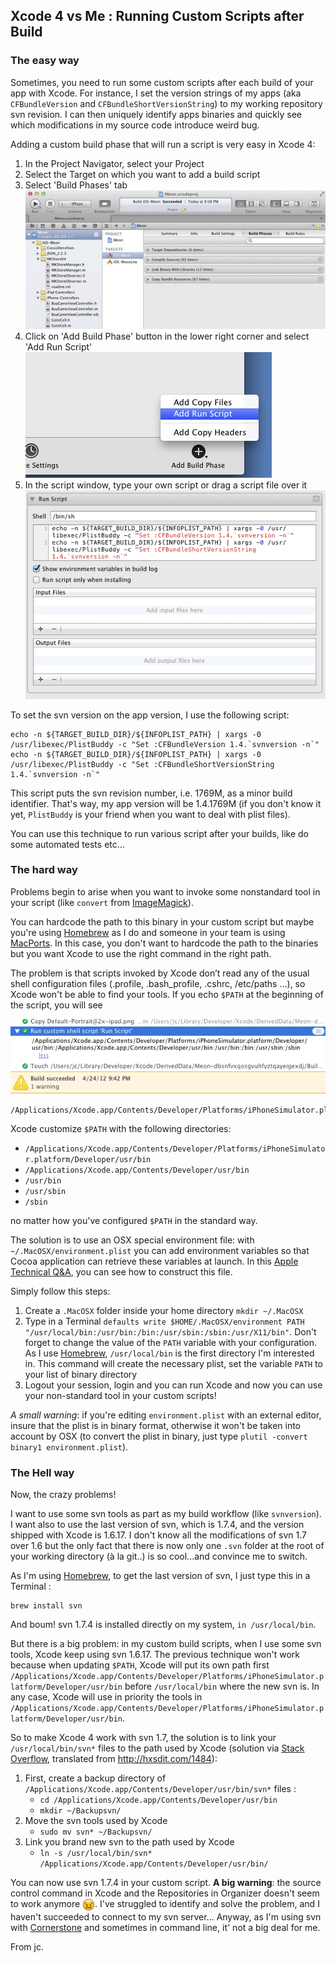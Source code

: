 ## Xcode 4 vs Me : Running Custom Scripts after Build

### The easy way

Sometimes, you need to run some custom scripts after each build of your app with Xcode. For instance, I set the version strings of my apps (aka `CFBundleVersion` and `CFBundleShortVersionString`) to my working repository svn revision. I can then uniquely identify apps binaries and quickly see which modifications in my source code introduce weird bug.

Adding a custom build phase that will run a script is very easy in Xcode 4:

1. In the Project Navigator, select your Project
2. Select the Target on which you want to add a build script
3. Select 'Build Phases' tab    
<a href="http://blog.manbolo.com/2012/04/25/xcode1.jpg"><img src="xcode1-580.jpg" /></a>
4. Click on 'Add Build Phase' button in the lower right corner and select 'Add Run Script'   
![Add Build Phase button](addrun.png)
5. In the script window, type your own script or drag a script file over it
![Custom script](script1.png)

To set the svn version on the app version, I use the following script:

	echo -n ${TARGET_BUILD_DIR}/${INFOPLIST_PATH} | xargs -0 /usr/libexec/PlistBuddy -c "Set :CFBundleVersion 1.4.`svnversion -n`"
	echo -n ${TARGET_BUILD_DIR}/${INFOPLIST_PATH} | xargs -0 /usr/libexec/PlistBuddy -c "Set :CFBundleShortVersionString 1.4.`svnversion -n`" 
	
This script puts the svn revision number, i.e. 1769M, as a minor build identifier. That's way, my app version will be 1.4.1769M (if you don't know it yet, `PlistBuddy` is your friend when you want to deal with plist files). 

You can use this technique to run various script after your builds, like do some automated tests etc...

### The hard way

Problems begin to arise when you want to invoke some nonstandard tool in your script (like `convert` from [ImageMagick](http://www.imagemagick.org/)). 

You can hardcode the path to this binary in your custom script but maybe you're using [Homebrew](http://mxcl.github.com/homebrew/) as I do and someone in your team is using [MacPorts](http://www.macports.org/). In this case, you don't want to hardcode the path to the binaries but you want Xcode to use the right command in the right path.

The problem is that scripts invoked by Xcode don’t read any of the usual shell configuration files (.profile, .bash_profile, .cshrc, /etc/paths ...), so Xcode won't be able to find your tools. If you echo `$PATH` at the beginning of the script, you will see

![$PATH in Xcode](path.png)
	
	/Applications/Xcode.app/Contents/Developer/Platforms/iPhoneSimulator.platform/Developer/usr/bin:/Applications/Xcode.app/Contents/Developer/usr/bin:/usr/bin:/bin:/usr/sbin:/sbin 
	
Xcode customize `$PATH` with the following directories:

- `/Applications/Xcode.app/Contents/Developer/Platforms/iPhoneSimulator.platform/Developer/usr/bin`
- `/Applications/Xcode.app/Contents/Developer/usr/bin`
- `/usr/bin`
- `/usr/sbin`
- `/sbin`

no matter how you've configured `$PATH` in the standard way.

The solution is to use an OSX special environment file: with `~/.MacOSX/environment.plist` you can add environment variables so that Cocoa application can retrieve these variables at launch. In this [Apple Technical Q&A](http://developer.apple.com/library/mac/#qa/qa1067/_index.html), you can see how to construct this file.

Simply follow this steps:

1. Create a `.MacOSX` folder inside your home directory `mkdir ~/.MacOSX`
2. Type in a Terminal `defaults write $HOME/.MacOSX/environment PATH "/usr/local/bin:/usr/bin:/bin:/usr/sbin:/sbin:/usr/X11/bin"`. Don't forget to change the value of the `PATH` variable with your configuration. As I use [Homebrew](http://mxcl.github.com/homebrew/), `/usr/local/bin` is the first directory I'm interested in. This command will create the necessary plist, set the variable `PATH` to your list of binary directory
3. Logout your session, login and you can run Xcode and now you can use your non-standard tool in your custom scripts!

_A small warning_: if you're editing `environment.plist` with an external editor, insure that the plist is in binary format, otherwise it won't be taken into account by OSX (to convert the plist in binary, just type `plutil -convert binary1 environment.plist`).

### The Hell way  

Now, the crazy problems!

I want to use some svn tools as part as my build workflow (like `svnversion`). I want also to use the last version of svn, which is 1.7.4, and the version shipped with Xcode is 1.6.17. I don't know all the modifications of svn 1.7 over 1.6 but the only fact that there is now only one `.svn` folder at the root of your working directory (à la git..) is so cool...and convince me to switch.

As I'm using [Homebrew](http://mxcl.github.com/homebrew/), to get the last version of svn, I just type this in a Terminal :
	
	brew install svn
	
And boum! svn 1.7.4 is installed directly on my system, `in /usr/local/bin`.

But there is a big problem: in my custom build scripts, when I use some svn tools, Xcode keep using svn 1.6.17. The previous technique won't work because when updating `$PATH`, Xcode will put its own path first `/Applications/Xcode.app/Contents/Developer/Platforms/iPhoneSimulator.platform/Developer/usr/bin` before `/usr/local/bin` where the new svn is. In any case,  Xcode will use in priority the tools in `/Applications/Xcode.app/Contents/Developer/Platforms/iPhoneSimulator.platform/Developer/usr/bin`.

So to make Xcode 4 work with svn 1.7, the solution is to link your `/usr/local/bin/svn*` files to the path used by Xcode (solution via [Stack Overflow](http://stackoverflow.com/questions/8268505/xcode-error-build-failed-please-upgrade-your-subversion-client-to-use-thi), translated from <http://hxsdit.com/1484>):

1. First, create a backup directory of `/Applications/Xcode.app/Contents/Developer/usr/bin/svn*` files :
	- `cd /Applications/Xcode.app/Contents/Developer/usr/bin` 
	- `mkdir ~/Backupsvn/`
2. Move the svn tools used by Xcode
	- `sudo mv svn* ~/Backupsvn/`
3. Link you brand new svn to the path used by Xcode
	- `ln -s /usr/local/bin/svn* /Applications/Xcode.app/Contents/Developer/usr/bin/`
	
You can now use svn 1.7.4 in your custom script. __A big warning__: the source control command in Xcode and the Repositories in Organizer doesn't seem to work anymore <img src="bouh.png" class="inline" style="vertical-align:middle;"/>. I've struggled to identify and solve the problem, and I haven't succeeded to connect to my svn server... Anyway, as I'm using svn with [Cornerstone](http://itunes.apple.com/app/cornerstone/id404789253?mt=12) and sometimes in command line, it' not a big deal for me.
	
From jc.